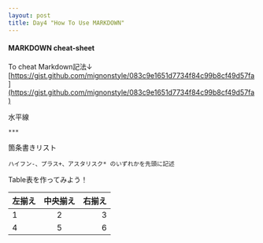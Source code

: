 ```yaml
---
layout: post
title: Day4 "How To Use MARKDOWN"
---
```


#### MARKDOWN cheat-sheet


To cheat Markdown記法↓
[https://gist.github.com/mignonstyle/083c9e1651d7734f84c99b8cf49d57fa](https://gist.github.com/mignonstyle/083c9e1651d7734f84c99b8cf49d57fa)


水平線
```
***
```

箇条書きリスト
```
ハイフン-、プラス+、アスタリスク* のいずれかを先頭に記述
```


Table表を作ってみよう！

| 左揃え | 中央揃え | 右揃え |
|:---|:---:|---:|
|1 |2 |3 |
|4 |5 |6 |
